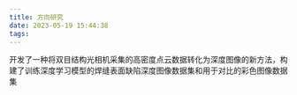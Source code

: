```yaml
---
title: 方向研究
date: 2023-05-19 15:44:38
tags:
---
```


开发了一种将双目结构光相机采集的高密度点云数据转化为深度图像的新方法，构建了训练深度学习模型的焊缝表面缺陷深度图像数据集和用于对比的彩色图像数据集

